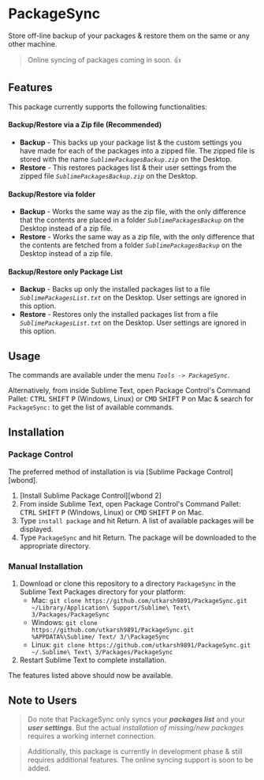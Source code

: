 # PackageSync
Store off-line backup of your packages & restore them on the same or any other machine.

> Online syncing of packages coming in soon. :thumbsup:

## Features
This package currently supports the following functionalities:

#### Backup/Restore via a Zip file (Recommended)
  * __Backup__ - This backs up your package list & the custom settings you have made for each of the packages into a zipped file.
  The zipped file is stored with the name _`SublimePackagesBackup.zip`_ on the Desktop.
  * __Restore__ - This restores packages list & their user settings from the zipped file _`SublimePackagesBackup.zip`_ on the Desktop.

#### Backup/Restore via folder
  * __Backup__ - Works the same way as the zip file, with the only difference that the contents are placed in a folder _`SublimePackagesBackup`_ on the Desktop instead of a zip file.
  * __Restore__ - Works the same way as a zip file, with the only difference that the contents are fetched from a folder _`SublimePackagesBackup`_ on the Desktop instead of a zip file.

#### Backup/Restore only Package List
  * __Backup__ - Backs up only the installed packages list to a file _`SublimePackagesList.txt`_ on the Desktop. User settings are ignored in this option.
  * __Restore__ - Restores only the installed packages list from a file _`SublimePackagesList.txt`_ on the Desktop. User settings are ignored in this option.

## Usage
The commands are available under the menu _`Tools -> PackageSync`_.

Alternatively, from inside Sublime Text, open Package Control's Command Pallet: <kbd>CTRL</kbd> <kbd>SHIFT</kbd> <kbd>P</kbd> (Windows, Linux) or <kbd>CMD</kbd> <kbd>SHIFT</kbd> <kbd>P</kbd> on Mac & search for `PackageSync:` to get the list of available commands.

## Installation
### Package Control

The preferred method of installation is via [Sublime Package Control][wbond].

1. [Install Sublime Package Control][wbond 2]
2. From inside Sublime Text, open Package Control's Command Pallet: <kbd>CTRL</kbd> <kbd>SHIFT</kbd> <kbd>P</kbd> (Windows, Linux) or <kbd>CMD</kbd> <kbd>SHIFT</kbd> <kbd>P</kbd> on Mac.
3. Type `install package` and hit Return. A list of available packages will be displayed.
4. Type `PackageSync` and hit Return. The package will be downloaded to the appropriate directory.

### Manual Installation

1. Download or clone this repository to a directory `PackageSync` in the Sublime Text Packages directory for your platform:
    * Mac: `git clone https://github.com/utkarsh9891/PackageSync.git ~/Library/Application\ Support/Sublime\ Text\ 3/Packages/PackageSync`
    * Windows: `git clone https://github.com/utkarsh9891/PackageSync.git %APPDATA%\Sublime/ Text/ 3/\PackageSync`
    * Linux: `git clone https://github.com/utkarsh9891/PackageSync.git ~/.Sublime\ Text\ 3/Packages/PackageSync`
2. Restart Sublime Text to complete installation.

The features listed above should now be available.


## Note to Users
> Do note that PackageSync only syncs your __*packages list*__ and your __*user settings*__. But the actual *installation of missing/new packages* requires a working internet connection.

> Additionally, this package is currently in development phase & still requires additional features. The online syncing support is soon to be added.
